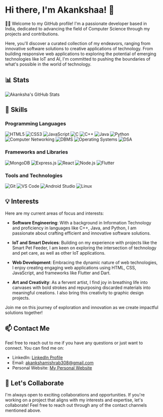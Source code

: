 # Hi there, I'm Akankshaa! 👋

👩‍💻 Welcome to my GitHub profile! I'm a passionate developer based in India, dedicated to advancing the field of Computer Science through my projects and contributions.

Here, you'll discover a curated collection of my endeavors, ranging from innovative software solutions to creative applications of technology. From building responsive web applications to exploring the potential of emerging technologies like IoT and AI, I'm committed to pushing the boundaries of what's possible in the world of technology.

## 📊 Stats

![Akanksha's GitHub Stats](https://github-readme-stats.vercel.app/api?username=akankshaamishra&show_icons=true&theme=tokyonight)

## 🌱 Skills

### Programming Languages
![HTML5](https://img.shields.io/badge/-HTML5-E34F26?style=flat-square&logo=html5&logoColor=white&color=E34F26&logoWidth=20)
![CSS3](https://img.shields.io/badge/-CSS3-1572B6?style=flat-square&logo=css3&logoColor=white&color=1572B6&logoWidth=20)
![JavaScript](https://img.shields.io/badge/-JavaScript-F7DF1E?style=flat-square&logo=javascript&logoColor=black&color=F7DF1E&logoWidth=20)
![C](https://img.shields.io/badge/-C-A8B9CC?style=flat-square&logo=c&logoColor=white&color=A8B9CC&logoWidth=20)
![C++](https://img.shields.io/badge/-C++-00599C?style=flat-square&logo=c%2B%2B&logoColor=white&color=00599C&logoWidth=20)
![Java](https://img.shields.io/badge/-Java-007396?style=flat-square&logo=java&logoColor=white&color=007396&logoWidth=20)
![Python](https://img.shields.io/badge/-Python-3776AB?style=flat-square&logo=python&logoColor=white&color=3776AB&logoWidth=20)
![Computer Networking](https://img.shields.io/badge/-Computer%20Networking-00BFFF?style=flat-square&logo=network&logoColor=white&color=00BFFF&logoWidth=20)
![DBMS](https://img.shields.io/badge/-DBMS-FFA500?style=flat-square&logo=database&logoColor=white&color=FFA500&logoWidth=20)
![Operating Systems](https://img.shields.io/badge/-Operating%20Systems-000000?style=flat-square&logo=linux&logoColor=white&color=000000&logoWidth=20)
![DSA](https://img.shields.io/badge/-DSA-FF6F00?style=flat-square&logo=algorithm&logoColor=white&color=FF6F00&logoWidth=20)

### Frameworks and Libraries
![MongoDB](https://img.shields.io/badge/-MongoDB-47A248?style=flat-square&logo=mongodb&logoColor=white&color=47A248&logoWidth=20)
![Express.js](https://img.shields.io/badge/-Express.js-000000?style=flat-square&logo=express&logoColor=white&color=000000&logoWidth=20)
![React](https://img.shields.io/badge/-React-61DAFB?style=flat-square&logo=react&logoColor=black&color=61DAFB&logoWidth=20)
![Node.js](https://img.shields.io/badge/-Node.js-339933?style=flat-square&logo=node.js&logoColor=white&color=339933&logoWidth=20)
![Flutter](https://img.shields.io/badge/-Flutter-02569B?style=flat-square&logo=flutter&logoColor=white&color=02569B&logoWidth=20)

### Tools and Technologies
![Git](https://img.shields.io/badge/-Git-F05032?style=flat-square&logo=git&logoColor=white&color=F05032&logoWidth=20)
![VS Code](https://img.shields.io/badge/-VS%20Code-007ACC?style=flat-square&logo=visual-studio-code&logoColor=white&color=007ACC&logoWidth=20)
![Android Studio](https://img.shields.io/badge/-Android%20Studio-3DDC84?style=flat-square&logo=android-studio&logoColor=white&color=3DDC84&logoWidth=20)
![Linux](https://img.shields.io/badge/-Linux-FCC624?style=flat-square&logo=linux&logoColor=black&color=FCC624&logoWidth=20)

## 💡 Interests

Here are my current areas of focus and interests:

- **Software Engineering**: With a background in Information Technology and proficiency in languages like C++, Java, and Python, I am passionate about crafting efficient and innovative software solutions.

- **IoT and Smart Devices**: Building on my experience with projects like the Smart Pet Feeder, I am keen on exploring the intersection of technology and pet care, as well as other IoT applications.

- **Web Development**: Embracing the dynamic nature of web technologies, I enjoy creating engaging web applications using HTML, CSS, JavaScript, and frameworks like Flutter and Dart.

- **Art and Creativity**: As a fervent artist, I find joy in breathing life into canvases with bold strokes and repurposing discarded materials into meaningful creations. I also bring this creativity to graphic design projects.

Join me on this journey of exploration and innovation as we create impactful solutions together!

## 📫 Contact Me

Feel free to reach out to me if you have any questions or just want to connect. You can find me on:
- LinkedIn: [LinkedIn Profile](https://www.linkedin.com/in/akankshaa-mishra/)
- Email: akankshamishrab308@gmail.com
- Personal Website: [My Personal Website](https://akankshaamishra.github.io/CV/)

## 🚀 Let's Collaborate

I'm always open to exciting collaborations and opportunities. If you're working on a project that aligns with my interests and expertise, let's collaborate! Feel free to reach out through any of the contact channels mentioned above.
